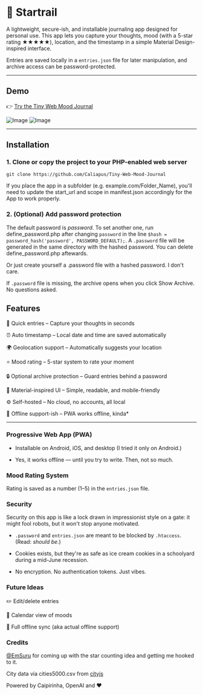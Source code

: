 # 🔭 Startrail

A lightweight, secure-ish, and installable journaling app designed for personal use. This app lets you capture your thoughts, mood (with a 5-star rating ★★★★★), location, and the timestamp in a simple Material Design-inspired interface.

Entries are saved locally in a `entries.json` file for later manipulation, and archive access can be password-protected.

---

## Demo

👉 [Try the Tiny Web Mood Journal](https://tiny-web-mood-journal.caliap.ro)

![Image](https://github.com/user-attachments/assets/ac94f95e-2a19-42b7-82fd-0361aec77529)
![Image](https://github.com/user-attachments/assets/9533d48e-4498-4af5-b282-de8d31ccdd8e)

---

## Installation

### 1. Clone or copy the project to your PHP-enabled web server

    git clone https://github.com/Caliapus/Tiny-Web-Mood-Journal
 
If you place the app in a subfolder (e.g. example.com/Folder_Name), you'll need to update the start_url and scope in manifest.json accordingly for the App to work properly.

### 2. (Optional) Add password protection

The default password is _password_. To set another one, run define_password.php after changing ```password``` in the line 
```$hash = password_hash('password', PASSWORD_DEFAULT);```. A ```.password``` file will be generated in the same directory with the hashed password. You can delete define_password.php aftewards. 

Or just create yourself a .password file with a hashed password. I don't care. 

If ```.password``` file is missing, the archive opens when you click Show Archive. No questions asked.


##  Features

📝 Quick entries – Capture your thoughts in seconds

⏰ Auto timestamp – Local date and time are saved automatically

🌍 Geolocation support – Automatically suggests your location

⭐ Mood rating – 5-star system to rate your moment

🔒 Optional archive protection – Guard entries behind a password

🧠 Material-inspired UI – Simple, readable, and mobile-friendly

⚙️ Self-hosted – No cloud, no accounts, all local

💾 Offline support-ish – PWA works offline, kinda*

---

  
###  Progressive Web App (PWA)

* Installable on Android, iOS, and desktop (I tried it only on Android.)

* Yes, it works offline — until you try to write. Then, not so much.


###  Mood Rating System

Rating is saved as a number (1–5) in the ```entries.json``` file. 


###  Security

Security on this app is like a lock drawn in impressionist style on a gate: it might fool robots, but it won't stop anyone motivated.

* `.password` and `entries.json` are meant to be blocked by `.htaccess`. (Read: _should be_.)

* Cookies exists, but they're as safe as ice cream cookies in a schoolyard during a mid-June recession.

* No encryption. No authentication tokens. Just vibes.


###  Future Ideas

✏️ Edit/delete entries

📆 Calendar view of moods

🔄 Full offline sync (aka actual offline support)


###  Credits

[@EmSuru](!https://github.com/emsuru) for coming up with the star counting idea and getting me hooked to it. 

City data via cities5000.csv from [cityjs](!https://github.com/MxAshUp/cityjs)

Powered by Caipirinha, OpenAI and ❤️ 





